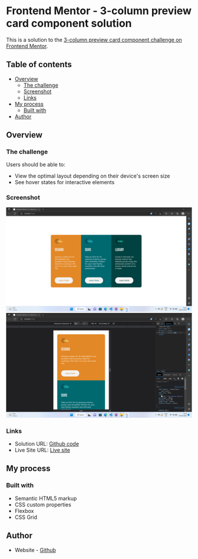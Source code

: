 # Frontend Mentor - 3-column preview card component solution

This is a solution to the [3-column preview card component challenge on Frontend Mentor](https://www.frontendmentor.io/challenges/3column-preview-card-component-pH92eAR2-). 

## Table of contents

- [Overview](#overview)
  - [The challenge](#the-challenge)
  - [Screenshot](#screenshot)
  - [Links](#links)
- [My process](#my-process)
  - [Built with](#built-with)
- [Author](#author)



## Overview

### The challenge

Users should be able to:

- View the optimal layout depending on their device's screen size
- See hover states for interactive elements

### Screenshot

![](./design/desktop-solution.png)
![](./design/mobile-solution.png)


### Links

- Solution URL: [Github code](https://mandarborhade.github.io/3-column-card-solution/)
- Live Site URL: [Live site](https://mandarborhade.github.io/3-column-preview-card-solution/)

## My process

### Built with

- Semantic HTML5 markup
- CSS custom properties
- Flexbox
- CSS Grid






## Author

- Website - [Github](https://www.your-site.com)


